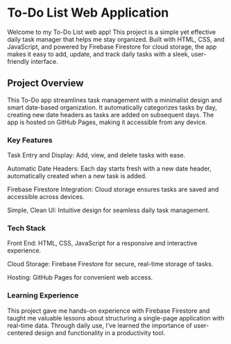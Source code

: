 # To-Do List Web Application

Welcome to my To-Do List web app! This project is a simple yet effective daily task manager that helps me stay organized. Built with HTML, CSS, and JavaScript, and powered by Firebase Firestore for cloud storage, the app makes it easy to add, update, and track daily tasks with a sleek, user-friendly interface.

## Project Overview

This To-Do app streamlines task management with a minimalist design and smart date-based organization. It automatically categorizes tasks by day, creating new date headers as tasks are added on subsequent days. The app is hosted on GitHub Pages, making it accessible from any device.

### Key Features

Task Entry and Display: Add, view, and delete tasks with ease.

Automatic Date Headers: Each day starts fresh with a new date header, automatically created when a new task is added.

Firebase Firestore Integration: Cloud storage ensures tasks are saved and accessible across devices.

Simple, Clean UI: Intuitive design for seamless daily task management.

### Tech Stack

Front End: HTML, CSS, JavaScript for a responsive and interactive experience.

Cloud Storage: Firebase Firestore for secure, real-time storage of tasks.

Hosting: GitHub Pages for convenient web access.

### Learning Experience

This project gave me hands-on experience with Firebase Firestore and taught me valuable lessons about structuring a single-page application with real-time data. Through daily use, I’ve learned the importance of user-centered design and functionality in a productivity tool.
